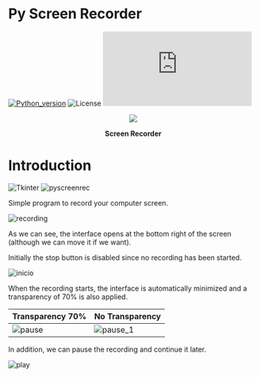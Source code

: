 # Py Screen Recorder

[![Python_version](https://img.shields.io/badge/Python-v3.10.2-blueviolet?style=flat&logo=python&logoColor=white)](https://www.python.org/downloads/release/python-3102/)
![License](https://custom-icon-badges.herokuapp.com/github/license/FranGarcia94/Py-Screen-Recorder?logo=law)
![Size](https://badge-size.herokuapp.com/FranGarcia94/Py-Screen-Recorder/main/pyscreenrecorder.py)

<p align = "center">
<a href="https://github.com/FranGarcia94/Py-Screen-Recorder"><img src="https://user-images.githubusercontent.com/107102754/192119971-d6afc9fe-afec-4c4d-9f89-bd7116b50f2b.jpg"/></a>
</p>
<p align = "center">
<b>Screen Recorder</b>
</p>

# Introduction

![Tkinter](https://img.shields.io/badge/Tkinter-orange?style=flat)
![pyscreenrec](https://img.shields.io/badge/pyscreenrec-darkred?style=flat)

Simple program to record your computer screen.

![recording](https://user-images.githubusercontent.com/107102754/192120000-40e3a751-d11f-4b0d-afc8-6385b62d8129.gif)

As we can see, the interface opens at the bottom right of the screen (although we can move it if we want).

Initially the stop button is disabled since no recording has been started.

![inicio](https://user-images.githubusercontent.com/107102754/192120017-9e98cbc5-38b7-4704-84e8-215800580116.jpg)

When the recording starts, the interface is automatically minimized and a transparency of 70% is also applied.

| Transparency 70% | No Transparency |
| -- | -- |
| ![pause](https://user-images.githubusercontent.com/107102754/192120121-7e66691c-4334-40b4-9872-8576723bc39f.jpg) | ![pause_1](https://user-images.githubusercontent.com/107102754/192120141-c60e8112-b97c-4193-8da4-c2b842adb7bc.jpg) |

In addition, we can pause the recording and continue it later.

![play](https://user-images.githubusercontent.com/107102754/192120181-c742e4ff-fa87-4c93-92f0-20484ab4b502.jpg)
